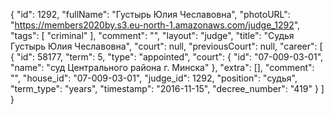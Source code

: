 {
    "id": 1292,
    "fullName": "Густырь Юлия Чеславовна",
    "photoURL": "https://members2020by.s3.eu-north-1.amazonaws.com/judge_1292",
    "tags": [
        "criminal"
    ],
    "comment": "",
    "layout": "judge",
    "title": "Судья Густырь Юлия Чеславовна",
    "court": null,
    "previousCourt": null,
    "career": [
        {
            "id": 58177,
            "term": 5,
            "type": "appointed",
            "court": {
                "id": "07-009-03-01",
                "name": "суд Центрального района г. Минска"
            },
            "extra": [],
            "comment": "",
            "house_id": "07-009-03-01",
            "judge_id": 1292,
            "position": "судья",
            "term_type": "years",
            "timestamp": "2016-11-15",
            "decree_number": "419"
        }
    ]
}